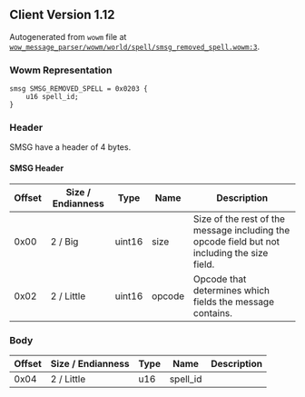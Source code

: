 ## Client Version 1.12

Autogenerated from `wowm` file at [`wow_message_parser/wowm/world/spell/smsg_removed_spell.wowm:3`](https://github.com/gtker/wow_messages/tree/main/wow_message_parser/wowm/world/spell/smsg_removed_spell.wowm#L3).

### Wowm Representation
```rust,ignore
smsg SMSG_REMOVED_SPELL = 0x0203 {
    u16 spell_id;
}
```
### Header
SMSG have a header of 4 bytes.

#### SMSG Header
| Offset | Size / Endianness | Type   | Name   | Description |
| ------ | ----------------- | ------ | ------ | ----------- |
| 0x00   | 2 / Big           | uint16 | size   | Size of the rest of the message including the opcode field but not including the size field.|
| 0x02   | 2 / Little        | uint16 | opcode | Opcode that determines which fields the message contains.|
### Body
| Offset | Size / Endianness | Type | Name | Description |
| ------ | ----------------- | ---- | ---- | ----------- |
| 0x04 | 2 / Little | u16 | spell_id |  |
